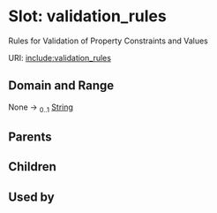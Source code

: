 
# Slot: validation_rules


Rules for Validation of Property Constraints and Values

URI: [include:validation_rules](https://w3id.org/include/validation_rules)


## Domain and Range

None &#8594;  <sub>0..1</sub> [String](types/String.md)

## Parents


## Children


## Used by

